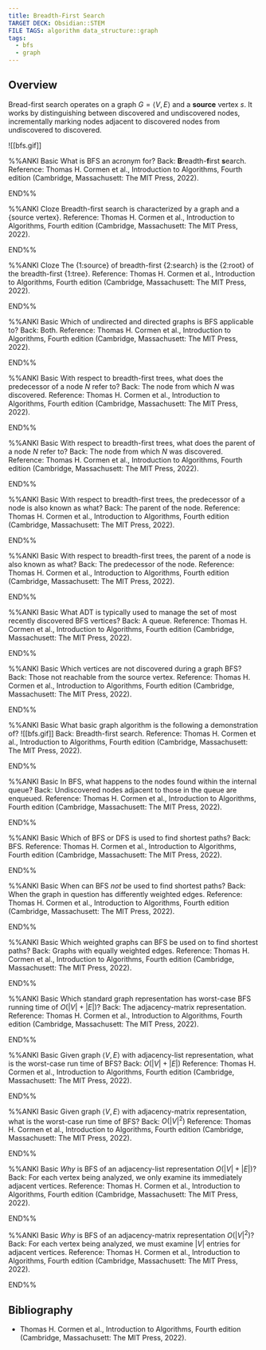 ```yaml
---
title: Breadth-First Search
TARGET DECK: Obsidian::STEM
FILE TAGS: algorithm data_structure::graph
tags:
  - bfs
  - graph
---
```


## Overview

Bread-first search operates on a graph $G = \langle V, E \rangle$ and a **source** vertex $s$. It works by distinguishing between discovered and undiscovered nodes, incrementally marking nodes adjacent to discovered nodes from undiscovered to discovered.

![[bfs.gif]]

%%ANKI
Basic
What is BFS an acronym for?
Back: **B**readth-**f**irst **s**earch.
Reference: Thomas H. Cormen et al., Introduction to Algorithms, Fourth edition (Cambridge, Massachusett: The MIT Press, 2022).
<!--ID: 1727042295709-->
END%%

%%ANKI
Cloze
Breadth-first search is characterized by a graph and a {source vertex}.
Reference: Thomas H. Cormen et al., Introduction to Algorithms, Fourth edition (Cambridge, Massachusett: The MIT Press, 2022).
<!--ID: 1727042295717-->
END%%

%%ANKI
Cloze
The {1:source} of breadth-first {2:search} is the {2:root} of the breadth-first {1:tree}.
Reference: Thomas H. Cormen et al., Introduction to Algorithms, Fourth edition (Cambridge, Massachusett: The MIT Press, 2022).
<!--ID: 1727042295723-->
END%%

%%ANKI
Basic
Which of undirected and directed graphs is BFS applicable to?
Back: Both.
Reference: Thomas H. Cormen et al., Introduction to Algorithms, Fourth edition (Cambridge, Massachusett: The MIT Press, 2022).
<!--ID: 1727042295728-->
END%%

%%ANKI
Basic
With respect to breadth-first trees, what does the predecessor of a node $N$ refer to?
Back: The node from which $N$ was discovered.
Reference: Thomas H. Cormen et al., Introduction to Algorithms, Fourth edition (Cambridge, Massachusett: The MIT Press, 2022).
<!--ID: 1727042295733-->
END%%

%%ANKI
Basic
With respect to breadth-first trees, what does the parent of a node $N$ refer to?
Back: The node from which $N$ was discovered.
Reference: Thomas H. Cormen et al., Introduction to Algorithms, Fourth edition (Cambridge, Massachusett: The MIT Press, 2022).
<!--ID: 1727042295739-->
END%%

%%ANKI
Basic
With respect to breadth-first trees, the predecessor of a node is also known as what?
Back: The parent of the node.
Reference: Thomas H. Cormen et al., Introduction to Algorithms, Fourth edition (Cambridge, Massachusett: The MIT Press, 2022).
<!--ID: 1727044035958-->
END%%

%%ANKI
Basic
With respect to breadth-first trees, the parent of a node is also known as what?
Back: The predecessor of the node.
Reference: Thomas H. Cormen et al., Introduction to Algorithms, Fourth edition (Cambridge, Massachusett: The MIT Press, 2022).
<!--ID: 1727044035963-->
END%%

%%ANKI
Basic
What ADT is typically used to manage the set of most recently discovered BFS vertices?
Back: A queue.
Reference: Thomas H. Cormen et al., Introduction to Algorithms, Fourth edition (Cambridge, Massachusett: The MIT Press, 2022).
<!--ID: 1727042295745-->
END%%

%%ANKI
Basic
Which vertices are not discovered during a graph BFS?
Back: Those not reachable from the source vertex.
Reference: Thomas H. Cormen et al., Introduction to Algorithms, Fourth edition (Cambridge, Massachusett: The MIT Press, 2022).
<!--ID: 1727044035966-->
END%%

%%ANKI
Basic
What basic graph algorithm is the following a demonstration of?
![[bfs.gif]]
Back: Breadth-first search.
Reference: Thomas H. Cormen et al., Introduction to Algorithms, Fourth edition (Cambridge, Massachusett: The MIT Press, 2022).
<!--ID: 1727044035969-->
END%%

%%ANKI
Basic
In BFS, what happens to the nodes found within the internal queue?
Back: Undiscovered nodes adjacent to those in the queue are enqueued.
Reference: Thomas H. Cormen et al., Introduction to Algorithms, Fourth edition (Cambridge, Massachusett: The MIT Press, 2022).
<!--ID: 1727044035972-->
END%%

%%ANKI
Basic
Which of BFS or DFS is used to find shortest paths?
Back: BFS.
Reference: Thomas H. Cormen et al., Introduction to Algorithms, Fourth edition (Cambridge, Massachusett: The MIT Press, 2022).
<!--ID: 1727044035975-->
END%%

%%ANKI
Basic
When can BFS *not* be used to find shortest paths?
Back: When the graph in question has differently weighted edges.
Reference: Thomas H. Cormen et al., Introduction to Algorithms, Fourth edition (Cambridge, Massachusett: The MIT Press, 2022).
<!--ID: 1727044035977-->
END%%

%%ANKI
Basic
Which weighted graphs can BFS be used on to find shortest paths?
Back: Graphs with equally weighted edges.
Reference: Thomas H. Cormen et al., Introduction to Algorithms, Fourth edition (Cambridge, Massachusett: The MIT Press, 2022).
<!--ID: 1727044035980-->
END%%

%%ANKI
Basic
Which standard graph representation has worst-case BFS running time of $O(\lvert V \rvert + \lvert E \rvert)$?
Back: The adjacency-matrix representation.
Reference: Thomas H. Cormen et al., Introduction to Algorithms, Fourth edition (Cambridge, Massachusett: The MIT Press, 2022).
<!--ID: 1727044035989-->
END%%

%%ANKI
Basic
Given graph $\langle V, E \rangle$ with adjacency-list representation, what is the worst-case run time of BFS?
Back: $O(\lvert V \rvert + \lvert E \rvert)$
Reference: Thomas H. Cormen et al., Introduction to Algorithms, Fourth edition (Cambridge, Massachusett: The MIT Press, 2022).
<!--ID: 1727044035983-->
END%%

%%ANKI
Basic
Given graph $\langle V, E \rangle$ with adjacency-matrix representation, what is the worst-case run time of BFS?
Back: $O(\lvert V \rvert^2)$
Reference: Thomas H. Cormen et al., Introduction to Algorithms, Fourth edition (Cambridge, Massachusett: The MIT Press, 2022).
<!--ID: 1727044035986-->
END%%

%%ANKI
Basic
*Why* is BFS of an adjacency-list representation $O(\lvert V \rvert + \lvert E \rvert)$?
Back: For each vertex being analyzed, we only examine its immediately adjacent vertices.
Reference: Thomas H. Cormen et al., Introduction to Algorithms, Fourth edition (Cambridge, Massachusett: The MIT Press, 2022).
<!--ID: 1727044184060-->
END%%

%%ANKI
Basic
*Why* is BFS of an adjacency-matrix representation $O(\lvert V \rvert^2)$?
Back: For each vertex being analyzed, we must examine $\lvert V \rvert$ entries for adjacent vertices.
Reference: Thomas H. Cormen et al., Introduction to Algorithms, Fourth edition (Cambridge, Massachusett: The MIT Press, 2022).
<!--ID: 1727044184066-->
END%%

## Bibliography

* Thomas H. Cormen et al., Introduction to Algorithms, Fourth edition (Cambridge, Massachusett: The MIT Press, 2022).